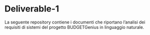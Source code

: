 # Deliverable-1
La seguente repository contiene i documenti che riportano l’analisi dei requisiti di sistemi del progetto BUDGETGenius in linguaggio naturale.
